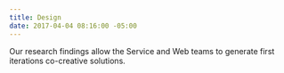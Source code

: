```yaml
---
title: Design
date: 2017-04-04 08:16:00 -05:00
---
```


Our research findings allow the Service and Web teams to generate first iterations co-creative solutions.

